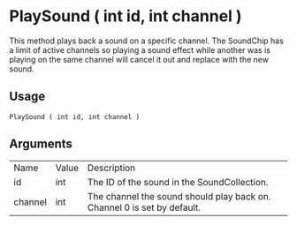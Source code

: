 # PlaySound ( int id, int channel )

This method plays back a sound on a specific channel. The SoundChip has a limit of active channels so playing a sound effect while another was is playing on the same channel will cancel it out and replace with the new sound.

## Usage

`PlaySound ( int id, int channel )`

## Arguments

<table>
  <tr>
    <td>Name</td>
    <td>Value</td>
    <td>Description</td>
  </tr>
  <tr>
    <td>id</td>
    <td>int</td>
    <td>The ID of the sound in the SoundCollection.</td>
  </tr>
  <tr>
    <td>channel</td>
    <td>int</td>
    <td>The channel the sound should play back on. Channel 0 is set by default.</td>
  </tr>
</table>


